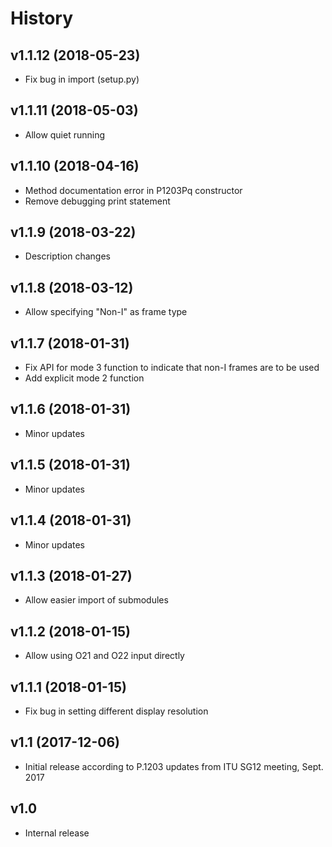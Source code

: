 # History

## v1.1.12 (2018-05-23)

- Fix bug in import (setup.py)

## v1.1.11 (2018-05-03)

- Allow quiet running

## v1.1.10 (2018-04-16)

- Method documentation error in P1203Pq constructor
- Remove debugging print statement

## v1.1.9 (2018-03-22)

- Description changes

## v1.1.8 (2018-03-12)

- Allow specifying "Non-I" as frame type

## v1.1.7 (2018-01-31)

- Fix API for mode 3 function to indicate that non-I frames are to be used
- Add explicit mode 2 function

## v1.1.6 (2018-01-31)

- Minor updates

## v1.1.5 (2018-01-31)

- Minor updates

## v1.1.4 (2018-01-31)

- Minor updates

## v1.1.3 (2018-01-27)

- Allow easier import of submodules

## v1.1.2 (2018-01-15)

- Allow using O21 and O22 input directly

## v1.1.1 (2018-01-15)

- Fix bug in setting different display resolution

## v1.1 (2017-12-06)

- Initial release according to P.1203 updates from ITU SG12 meeting, Sept. 2017

## v1.0

- Internal release